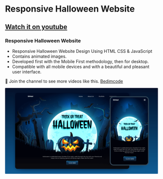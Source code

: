 # Responsive Halloween Website 
## [Watch it on youtube](https://youtu.be/8J2tP0fQW14)
### Responsive Halloween Website 

- Responsive Halloween Website Design Using HTML CSS & JavaScript
- Contains animated images.
- Developed first with the Mobile First methodology, then for desktop.
- Compatible with all mobile devices and with a beautiful and pleasant user interface.

💙 Join the channel to see more videos like this. [Bedimcode](https://www.youtube.com/@Bedimcode)

![preview img](./preview.png)
